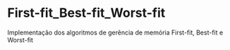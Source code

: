 # First-fit_Best-fit_Worst-fit
Implementação dos algoritmos de gerência de memória First-fit, Best-fit e Worst-fit
